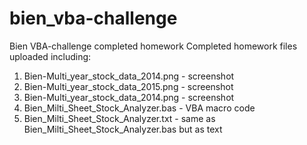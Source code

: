 # bien_vba-challenge
Bien VBA-challenge completed homework
Completed homework files uploaded including:
1. Bien-Multi_year_stock_data_2014.png - screenshot
2. Bien-Multi_year_stock_data_2015.png - screenshot
3. Bien-Multi_year_stock_data_2014.png - screenshot
4. Bien_Milti_Sheet_Stock_Analyzer.bas - VBA macro code
5. Bien_Milti_Sheet_Stock_Analyzer.txt - same as Bien_Milti_Sheet_Stock_Analyzer.bas but as text
